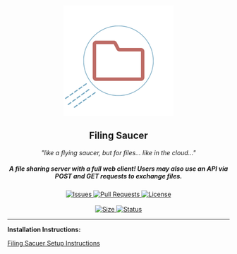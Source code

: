 <p align="center">
  <a><img src="./PROJECT.png" width="250" height="250" /></a>

  <h2 align="center">Filing Saucer</h2>
 <p align="center"><i>"like a flying saucer, but for files... like in the cloud..."</i></p>
<h5 align="center">A file sharing server with a full web client! Users may also use an API via POST and GET requests to exchange files. </h5>
</p>
  <p align="center">
    <a href="https://github.com/enbytedev/Filing-Saucer/issues">
      <img alt="Issues" src="https://img.shields.io/github/issues/enbytedev/Filing-Saucer?style=flat-square&color=AA4A44" />
    </a>
    <a href="https://github.com/enbytedev/Filing-Saucer/pulls">
      <img alt="Pull Requests" src="https://img.shields.io/github/issues-pr/enbytedev/Filing-Saucer?style=flat-square&color=AA4A44" />
    </a>
    <a href="https://github.com/enbytedev/Filing-Saucer/blob/main/LICENSE">
      <img alt="License" src="https://img.shields.io/github/license/enbytedev/Filing-Saucer?style=flat-square&color=AA4A44" />
    </a>
    <br />
    <br />
    <a href="/">
      <img alt="Size" src="https://img.shields.io/github/repo-size/enbytedev/Filing-Saucer?style=for-the-badge&color=AA4A44" />
    </a>
    <a href="/">
      <img alt="Status" src="https://img.shields.io/badge/Status-Stable-008000?style=for-the-badge" />
    </a>
<hr>
    <p><b>Installation Instructions:</b></p>
    <a href="https://enbytedev.github.io/Filing-Saucer/">Filing Sacuer Setup Instructions</a>
</p>
